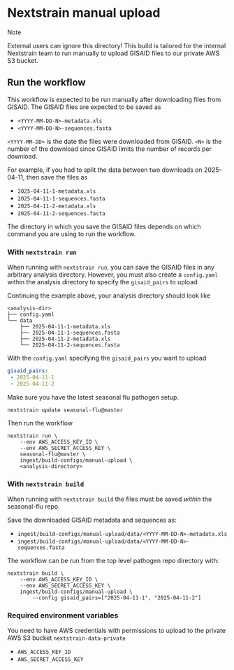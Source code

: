 # Nextstrain manual upload

> [!NOTE]
> External users can ignore this directory!
> This build is tailored for the internal Nextstrain team to
> run manually to upload GISAID files to our private AWS S3 bucket.


## Run the workflow

This workflow is expected to be run manually after downloading files from GISAID.
The GISAID files are expected to be saved as

- `<YYYY-MM-DD-N>-metadata.xls`
- `<YYYY-MM-DD-N>-sequences.fasta`

`<YYYY-MM-DD>` is the date the files were downloaded from GISAID.
`<N>` is the number of the download since GISAID limits the number of records per download.

For example, if you had to split the data between two downloads on 2025-04-11,
then save the files as
- `2025-04-11-1-metadata.xls`
- `2025-04-11-1-sequences.fasta`
- `2025-04-11-2-metadata.xls`
- `2025-04-11-2-sequences.fasta`

The directory in which you save the GISAID files depends on which command you are
using to run the workflow.

### With `nextstrain run`

When running with `nextstrain run`, you can save the GISAID files in any
arbitrary analysis directory. However, you must also create a `config.yaml` within
the analysis directory to specify the `gisaid_pairs` to upload.

Continuing the example above, your analysis directory should look like
```
<analysis-dir>
├── config.yaml
└── data
    ├── 2025-04-11-1-metadata.xls
    ├── 2025-04-11-1-sequences.fasta
    ├── 2025-04-11-2-metadata.xls
    └── 2025-04-11-2-sequences.fasta
```

With the `config.yaml` specifying the `gisaid_pairs` you want to upload

```yaml
gisaid_pairs:
 - 2025-04-11-1
 - 2025-04-11-2
```

Make sure you have the latest seasonal flu pathogen setup.

```
nextstrain update seasonal-flu@master
```

Then run the workflow
```
nextstrain run \
    --env AWS_ACCESS_KEY_ID \
    --env AWS_SECRET_ACCESS_KEY \
    seasonal-flu@master \
    ingest/build-configs/manual-upload \
    <analysis-directory>
```

### With `nextstrain build`

When running with `nextstrain build` the files must be saved _within_ the
seasonal-flu repo.

Save the downloaded GISAID metadata and sequences as:
- `ingest/build-configs/manual-upload/data/<YYYY-MM-DD-N>-metadata.xls`
- `ingest/build-configs/manual-upload/data/<YYYY-MM-DD-N>-sequences.fasta`

The workflow can be run from the top level pathogen repo directory with:
```
nextstrain build \
    --env AWS_ACCESS_KEY_ID \
    --env AWS_SECRET_ACCESS_KEY \
    ingest/build-configs/manual-upload \
        --config gisaid_pairs=["2025-04-11-1", "2025-04-11-2"]
```

### Required environment variables

You need to have AWS credentials with permissions to upload to the private
AWS S3 bucket `nextstrain-data-private`

- `AWS_ACCESS_KEY_ID`
- `AWS_SECRET_ACCESS_KEY`
